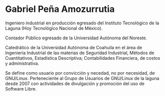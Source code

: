 # Gabriel Peña Amozurrutia

Ingeniero industrial en producción egresado del Instituto Tecnológico de la
Laguna (Hoy Tecnológico Nacional de México).

Contador Público egresado de la Universidad Autónoma del Noreste.

Catedrático de la Universidad Autónoma de Coahuila en el área de Ingeniería
Industrial de las materias de Seguridad Industrial,  Métodos de Cuantitativos,
Estadística Descriptiva; Contabilidades Financiera, de costos y administrativa.

Se define como usuario por convicción y necedad, no por necesidad,
de GNU/Linux.
Perteneciente al Grupo de Usuarios de GNU/Linux de la laguna desde 2007 con
actividades de divulgación y promoción del uso de Software Libre.
